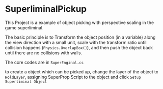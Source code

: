 # SuperliminalPickup
This Project is a example of object picking with perspective scaling in the game superliminal.

The basic principle is to Transform the object position (in a variable) along the view direction with a small unit, scale with the transform ratio until collision happens (`Physics.OverlapBox()`), and then push the object back until there are no collisions with walls.

The core codes are in `SuperEnginal.cs`

to create a object which can be picked up, change the layer of the object to `HoldLayer`, assigning SuperProp Script to the object and click `Setup Superliminal Object`
